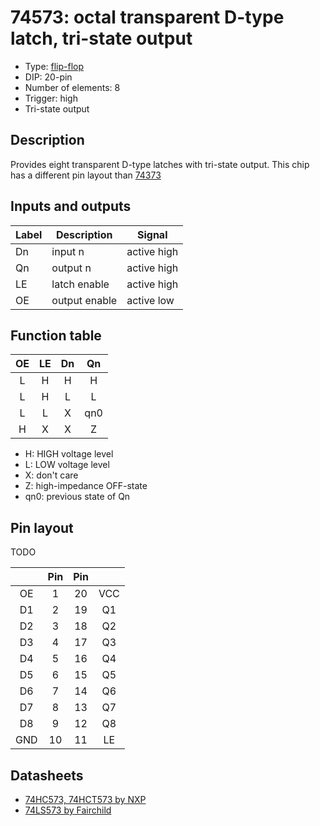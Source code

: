 # 74573: octal transparent D-type latch, tri-state output

- Type: [flip-flop](flip_flops.md)
- DIP: 20-pin
- Number of elements: 8
- Trigger: high
- Tri-state output

## Description

Provides eight transparent D-type latches with tri-state output. This chip has a
different pin layout than [74373](74373.md)

## Inputs and outputs

| Label | Description   | Signal      |
| ----- | ------------- | ----------- |
| Dn    | input n       | active high |
| Qn    | output n      | active high |
| LE    | latch enable  | active high |
| OE    | output enable | active low  |

## Function table

| OE  | LE  | Dn  | Qn  |
|:---:|:---:|:---:|:---:|
|  L  |  H  |  H  |  H  |
|  L  |  H  |  L  |  L  |
|  L  |  L  |  X  | qn0 |
|  H  |  X  |  X  |  Z  |

- H: HIGH voltage level
- L: LOW voltage level
- X: don't care
- Z: high-impedance OFF-state
- qn0: previous state of Qn

## Pin layout

TODO

|     | Pin | Pin |     |
|:---:|:---:|:---:|:---:|
| OE  |   1 |  20 | VCC |
| D1  |   2 |  19 | Q1  |
| D2  |   3 |  18 | Q2  |
| D3  |   4 |  17 | Q3  |
| D4  |   5 |  16 | Q4  |
| D5  |   6 |  15 | Q5  |
| D6  |   7 |  14 | Q6  |
| D7  |   8 |  13 | Q7  |
| D8  |   9 |  12 | Q8  |
| GND |  10 |  11 | LE  |

## Datasheets

- [74HC573, 74HCT573 by NXP](http://www.nxp.com/documents/data_sheet/74HC_HCT573.pdf)
- [74LS573 by Fairchild](https://www.futurlec.com/Datasheet/74ls/74LS573.pdf)
